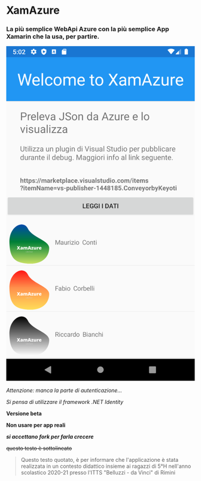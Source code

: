 
# XamAzure
### La più semplice WebApi Azure con la più semplice App Xamarin che la usa, per partire.

![immagine immagine](images/Home.png)


*Attenzione: manca la parte di autenticazione...*

_Si pensa di utilizzare il framework .NET Identity_

**Versione beta**

__Non usare per app reali__

***si accettano fork per farla crecere***

~~questo testo è sottolineato~~

> Questo testo quotato, è per informare che l'applicazione è stata realizzata in un contesto didattico insieme ai ragazzi di 5°H nell'anno scolastico 2020-21 presso l'ITTS "Belluzzi - da Vinci" di Rimini

